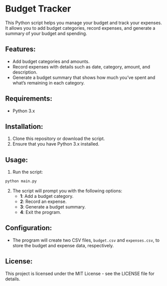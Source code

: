 # Budget Tracker

This Python script helps you manage your budget and track your expenses. It allows you to add budget categories, record expenses, and generate a summary of your budget and spending.

## Features:
- Add budget categories and amounts.
- Record expenses with details such as date, category, amount, and description.
- Generate a budget summary that shows how much you’ve spent and what’s remaining in each category.

## Requirements:
- Python 3.x

## Installation:
1. Clone this repository or download the script.
2. Ensure that you have Python 3.x installed.

## Usage:
1. Run the script:
```bash
python main.py
```

2. The script will prompt you with the following options:
   - **1**: Add a budget category.
   - **2**: Record an expense.
   - **3**: Generate a budget summary.
   - **4**: Exit the program.

## Configuration:
- The program will create two CSV files, `budget.csv` and `expenses.csv`, to store the budget and expense data, respectively.

## License:
This project is licensed under the MIT License - see the LICENSE file for details.
